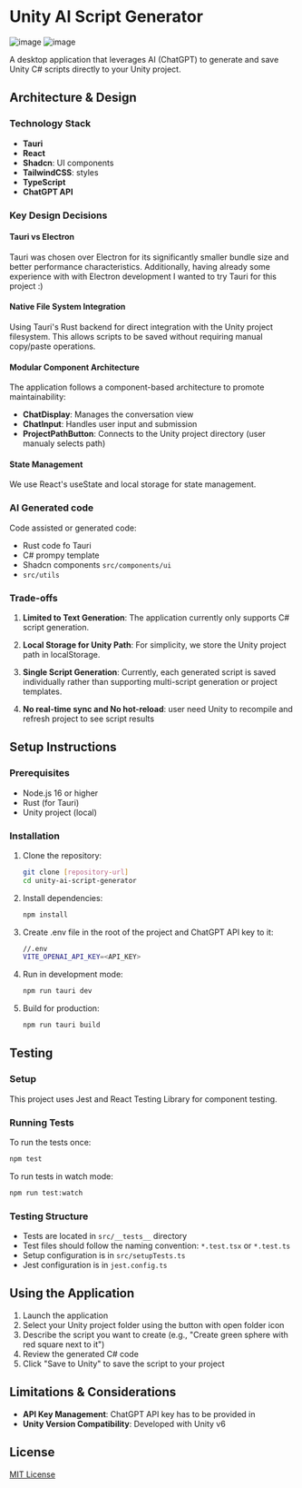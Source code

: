 # Unity AI Script Generator

![image](https://github.com/user-attachments/assets/d6b54e2c-5659-4fd8-9824-8399dd082826)
![image](https://github.com/user-attachments/assets/abc2fdfb-f388-4c59-9229-b5f0452fbb74)

A desktop application that leverages AI (ChatGPT) to generate and save Unity C# scripts directly to
 your Unity project.

## Architecture & Design

### Technology Stack

- **Tauri**
- **React**
- **Shadcn**: UI components
- **TailwindCSS**: styles
- **TypeScript**
- **ChatGPT API**

### Key Design Decisions

#### Tauri vs Electron

Tauri was chosen over Electron for its significantly smaller bundle size and better performance characteristics. Additionally, having already some experience with with Electron development I wanted to try Tauri for this project :)

#### Native File System Integration

Using Tauri's Rust backend for direct integration with the Unity project filesystem. This allows scripts to be saved without requiring manual copy/paste operations.

#### Modular Component Architecture

The application follows a component-based architecture to promote maintainability:

- **ChatDisplay**: Manages the conversation view
- **ChatInput**: Handles user input and submission
- **ProjectPathButton**: Connects to the Unity project directory (user manualy selects path)

#### State Management

We use React's useState and local storage for state management.

### AI Generated code

Code assisted or generated code:

- Rust code fo Tauri
- C# prompy template
- Shadcn components `src/components/ui`
- `src/utils`

### Trade-offs

1. **Limited to Text Generation**: The application currently only supports C# script generation.

2. **Local Storage for Unity Path**: For simplicity, we store the Unity project path in localStorage.

3. **Single Script Generation**: Currently, each generated script is saved individually rather than supporting multi-script generation or project templates.

4. **No real-time sync and No hot-reload**: user need Unity to recompile and refresh project to see script results

## Setup Instructions

### Prerequisites

- Node.js 16 or higher
- Rust (for Tauri)
- Unity project (local)

### Installation

1. Clone the repository:

   ```bash
   git clone [repository-url]
   cd unity-ai-script-generator
   ```

2. Install dependencies:

   ```bash
   npm install
   ```

3. Create .env file in the root of the project and ChatGPT API key to it:

   ```bash
   //.env
   VITE_OPENAI_API_KEY=<API_KEY>
   ```

4. Run in development mode:

   ```bash
   npm run tauri dev
   ```

5. Build for production:

   ```bash
   npm run tauri build
   ```

## Testing

### Setup

This project uses Jest and React Testing Library for component testing.

### Running Tests

To run the tests once:

```bash
npm test
```

To run tests in watch mode:

```bash
npm run test:watch
```

### Testing Structure

- Tests are located in `src/__tests__` directory
- Test files should follow the naming convention: `*.test.tsx` or `*.test.ts`
- Setup configuration is in `src/setupTests.ts`
- Jest configuration is in `jest.config.ts`

## Using the Application

1. Launch the application
2. Select your Unity project folder using the button with open folder icon
3. Describe the script you want to create (e.g., "Create green sphere with red square next to it")
4. Review the generated C# code
5. Click "Save to Unity" to save the script to your project

## Limitations & Considerations

- **API Key Management**: ChatGPT API key has to be provided in
- **Unity Version Compatibility**: Developed with Unity v6

## License

[MIT License](LICENSE)
